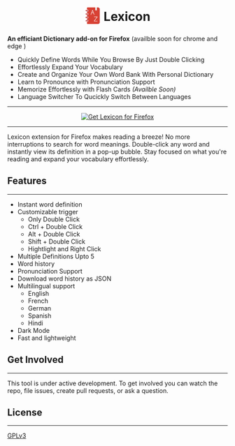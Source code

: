 <h1 align="center"><sub>
<img  src="./icons/lexicon128.png" height="38" width="38">
</sub><strong>Lexicon</strong></h1>

**An efficiant Dictionary add-on for Firefox** (availble soon for chrome and edge )

* Quickly Define Words While You Browse By Just Double Clicking
* Effortlessly Expand Your Vocabulary
* Create and Organize Your Own Word Bank With Personal Dictionary
* Learn to Pronounce with Pronunciation Support
* Memorize Effortlessly with Flash Cards _(Availble Soon)_
* Language Switcher To Qucickly Switch Between Languages



***
<p align="center">
<a href="https://addons.mozilla.org/addon/#"><img src="https://user-images.githubusercontent.com/585534/107280546-7b9b2a00-6a26-11eb-8f9f-f95932f4bfec.png" alt="Get Lexicon for Firefox"></a>
</p> 

***

Lexicon extension for Firefox makes reading a breeze! No more interruptions to search for word meanings. Double-click any word and instantly view its definition in a pop-up bubble. Stay focused on what you're reading and expand your vocabulary effortlessly.

## Features
---
* Instant word definition
* Customizable trigger 
    * Only Double Click
    * Ctrl + Double Click
    * Alt + Double Click
    * Shift + Double Click
    * Hightlight and Right Click
* Multiple Definitions Upto 5
* Word history
* Pronunciation Support
* Download word history as JSON
* Multilingual support
    * English
    * French 
    * German
    * Spanish
    * Hindi
* Dark Mode
* Fast and lightweight




## Get Involved
---
This tool is under active development. To get involved you can watch the repo, file issues, create pull requests, or ask a question.

## License
---
[GPLv3](./LICENSE)
